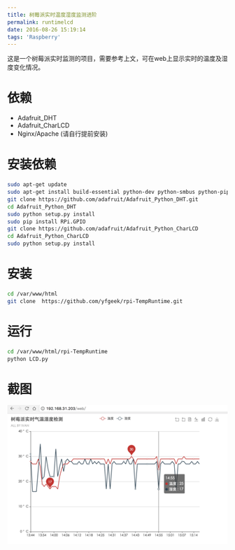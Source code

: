 ```yaml
---
title: 树莓派实时温度湿度监测进阶
permalink: runtimelcd
date: 2016-08-26 15:19:14
tags: 'Raspberry'
---
```


这是一个树莓派实时监测的项目，需要参考上文，可在web上显示实时的温度及湿度变化情况。

# 依赖
* Adafruit_DHT
* Adafruit_CharLCD
* Nginx/Apache (请自行提前安装)

# 安装依赖

```bash
sudo apt-get update
sudo apt-get install build-essential python-dev python-smbus python-pip
git clone https://github.com/adafruit/Adafruit_Python_DHT.git
cd Adafruit_Python_DHT
sudo python setup.py install
sudo pip install RPi.GPIO
git clone https://github.com/adafruit/Adafruit_Python_CharLCD
cd Adafruit_Python_CharLCD
sudo python setup.py install
```
# 安装
```bash
cd /var/www/html
git clone  https://github.com/yfgeek/rpi-TempRuntime.git
```
# 运行
```bash
cd /var/www/html/rpi-TempRuntime
python LCD.py
```

# 截图
![](/content/images/2016/08/WechatIMG10.jpeg)
